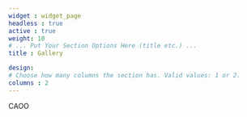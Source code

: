 ```yaml
---
widget : widget_page
headless : true
active : true
weight: 10
# ... Put Your Section Options Here (title etc.) ...
title : Gallery

design:
# Choose how many columns the section has. Valid values: 1 or 2.
columns : 2
---
```


CAOO